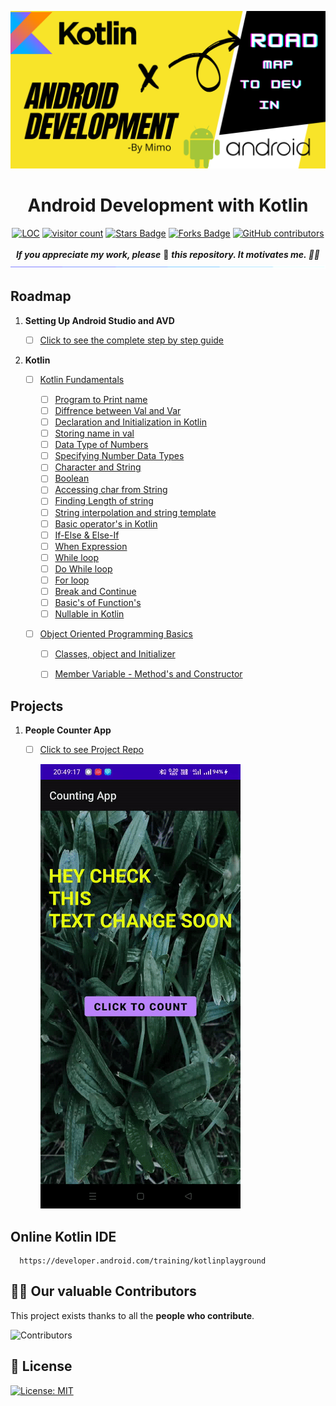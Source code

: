
![banner image](https://github.com/Mimo2k/Android-Development/blob/1ceedea76a15633439b95f1c860c582fc3b5717a/Resources/Banner.png)
<div align="center">

  # Android Development with Kotlin

</div>


<div align="center">
<a href="https://github.com/Mimo2k/Android-Development"><img src="https://sloc.xyz/github/Mimo2k/Android-Development" alt="LOC"/></a>
<a href="https://github.com/Mimo2k/Android-Development"><img src="https://visitor-badge.laobi.icu/badge?page_id=Mimo2k.Android-Development" alt="visitor count"/></a>
<a href="https://github.com/Mimo2k/Android-Development/stargazers"><img src="https://img.shields.io/github/stars/Mimo2k/Android-Development" alt="Stars Badge"/></a>
<a href="https://github.com/Mimo2k/Android-Development/network/members"><img src="https://img.shields.io/github/forks/Mimo2k/Android-Development" alt="Forks Badge"/></a>
<a href="https://github.com/Mimo2k/Android-Development/graphs/contributors"><img alt="GitHub contributors" src="https://img.shields.io/github/contributors/Mimo2k/Android-Development?color=2b9348"></a>
<br />
<br />
  <b><i>If you appreciate my work, please</i></b> 🌟 <b><i>this repository. It motivates me. 🚀🚀</i></b>
  <img src="https://github.com/Mimo2k/Mimo2k/blob/76dc64efdd1ef2f91f48a1c7c476296185899ff0/Resources/laser.gif">
  </div>
  
  ## Roadmap

1. **Setting Up Android Studio and AVD**
    - [ ] [Click to see the complete step by step guide](https://github.com/Mimo2k/Android-Development/blob/8ffe3183a1d9f5b92dd8549944c5ab2e5976c285/Setting%20up%20Android%20Studio%20and%20Avd/Setting%20Up%20Android%20Studio%20and%20Avd.pdf)
2. **Kotlin**
     
      - [ ] [Kotlin Fundamentals](https://github.com/Mimo2k/Android-Development/tree/main/Kotlin/Kotlin%20Fundamentals)
        
        - [ ] [Program to Print name](https://github.com/Mimo2k/Android-Development/blob/cd0f0fbc513c3b5b938a4b8e4413044127509414/Kotlin/Kotlin%20Fundamentals/printingName.kt)
        - [ ] [Diffrence between Val and Var](https://github.com/Mimo2k/Android-Development/blob/cd0f0fbc513c3b5b938a4b8e4413044127509414/Kotlin/Kotlin%20Fundamentals/VarVsVal.kt)
        - [ ] [Declaration and Initialization in Kotlin](https://github.com/Mimo2k/Android-Development/blob/cd0f0fbc513c3b5b938a4b8e4413044127509414/Kotlin/Kotlin%20Fundamentals/DeclarationVsInitialization.kt)
        - [ ] [Storing name in val](https://github.com/Mimo2k/Android-Development/blob/cd0f0fbc513c3b5b938a4b8e4413044127509414/Kotlin/Kotlin%20Fundamentals/stringInVal.kt)
        - [ ] [Data Type of Numbers](https://github.com/Mimo2k/Android-Development/blob/cd0f0fbc513c3b5b938a4b8e4413044127509414/Kotlin/Kotlin%20Fundamentals/DataTypeOfNumbers.kt)
        - [ ] [Specifying Number Data Types](https://github.com/Mimo2k/Android-Development/blob/4de74ff348be35e17158ae9a52943badf3d32f01/Kotlin/Kotlin%20Fundamentals/specifyDataType.kt)
        - [ ] [Character and String](https://github.com/Mimo2k/Android-Development/blob/4de74ff348be35e17158ae9a52943badf3d32f01/Kotlin/Kotlin%20Fundamentals/charAndString.kt)
        - [ ] [Boolean](https://github.com/Mimo2k/Android-Development/blob/07d4e70048469d77ec2d036481f8b9257e9ad4c2/Kotlin/Kotlin%20Fundamentals/boolean.kt)
        - [ ] [Accessing char from String](https://github.com/Mimo2k/Android-Development/blob/07d4e70048469d77ec2d036481f8b9257e9ad4c2/Kotlin/Kotlin%20Fundamentals/accessChar.kt)
        - [ ] [Finding Length of string](https://github.com/Mimo2k/Android-Development/blob/07d4e70048469d77ec2d036481f8b9257e9ad4c2/Kotlin/Kotlin%20Fundamentals/stringLength.kt)
        - [ ] [String interpolation and string template](https://github.com/Mimo2k/Android-Development/blob/6acb9986842e14186fd63703f94a808a62a55e43/Kotlin/Kotlin%20Fundamentals/strIntandTemp.kt)
        - [ ] [Basic operator's in Kotlin](https://github.com/Mimo2k/Android-Development/blob/073d69691cb9a21b1c2614d170a2fece270d390b/Kotlin/Kotlin%20Fundamentals/Operators.kt)
        - [ ] [If-Else & Else-If](https://github.com/Mimo2k/Android-Development/blob/e17f6df5ad0e0197243f13978c26984fee8e794c/Kotlin/Kotlin%20Fundamentals/IfElse.kt)
        - [ ] [When Expression](https://github.com/Mimo2k/Android-Development/blob/2aa6a67846bfe461ca7a41b57779fadcbd8f55a7/Kotlin/Kotlin%20Fundamentals/when.kt)
        - [ ] [While loop](https://github.com/Mimo2k/Android-Development/blob/d6a0eb71c53c6fc63c39b0f15466c8b9dc1fe75f/Kotlin/Kotlin%20Fundamentals/whileLoop.kt)
        - [ ] [Do While loop](https://github.com/Mimo2k/Android-Development/blob/d6a0eb71c53c6fc63c39b0f15466c8b9dc1fe75f/Kotlin/Kotlin%20Fundamentals/doWhileLoop.kt)
        - [ ] [For loop](https://github.com/Mimo2k/Android-Development/blob/d6a0eb71c53c6fc63c39b0f15466c8b9dc1fe75f/Kotlin/Kotlin%20Fundamentals/forLoop.kt)
        - [ ] [Break and Continue](https://github.com/Mimo2k/Android-Development/blob/d6a0eb71c53c6fc63c39b0f15466c8b9dc1fe75f/Kotlin/Kotlin%20Fundamentals/breakAndContinue.kt)
        - [ ] [Basic's of Function's](https://github.com/Mimo2k/Android-Development/blob/62743d77b5a92f90fccb23d05d4ee31c26029cd0/Kotlin/Kotlin%20Fundamentals/Function.kt)
        - [ ] [Nullable in Kotlin](https://github.com/Mimo2k/Android-Development/blob/4554491581e736afc7ddfb6fdc2524bdf9cf6447/Kotlin/Kotlin%20Fundamentals/nullable.kt)
        
    - [ ] [Object Oriented Programming Basics](https://github.com/Mimo2k/Android-Development/tree/main/Kotlin/OOPs%20Basic)
        
        - [ ] [Classes, object and Initializer](https://github.com/Mimo2k/Android-Development/blob/72efd359dcca4a2b4fd308f5a7c3419b774bcabb/Kotlin/OOPs%20Basic/classObjIntializerMethod.kt)
        - [ ] [Member Variable - Method's and Constructor](https://github.com/Mimo2k/Android-Development/blob/5e99b6d7a21bb3b651bfc566e39023dd6c55d12d/Kotlin/OOPs%20Basic/funConConcepts.kt)
        

  ## Projects
  
  1. **People Counter App**
      - [ ] [Click to see Project Repo](https://github.com/Mimo2k/Android-Development/tree/main/Projects/CountingApp) 

        <img  alt="GIF" src="https://github.com/Mimo2k/Android-Development/blob/67772c63134bb55c348c42f60098c8741bccf8b8/Resources/Counting%20App.gif">
        
     
   ## Online Kotlin IDE
      
      https://developer.android.com/training/kotlinplayground


## 👨‍💻 Our valuable Contributors

This project exists thanks to all the **people who contribute**.

![Contributors](https://contributors-img.web.app/image?repo=Mimo2k/Android-Development)


## 📜 License

[![License: MIT](https://img.shields.io/badge/License-MIT-yellow.svg)](./LICENSE) 


